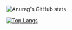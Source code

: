 ![Anurag's GitHub stats](https://github-readme-stats.vercel.app/api?username=niklasthiem1&count_private=true)

[![Top Langs](https://github-readme-stats.vercel.app/api/top-langs/?username=niklasthiem1&layout=compact)](https://github.com/anuraghazra/github-readme-stats)
